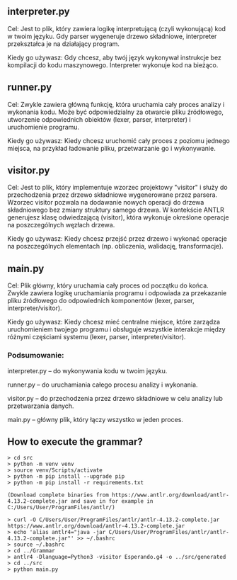 ## interpreter.py
Cel: Jest to plik, który zawiera logikę interpretującą (czyli wykonującą) kod w twoim języku. Gdy parser wygeneruje drzewo składniowe, interpreter przekształca je na działający program.

Kiedy go używasz: Gdy chcesz, aby twój język wykonywał instrukcje bez kompilacji do kodu maszynowego. Interpreter wykonuje kod na bieżąco.

## runner.py
Cel: Zwykle zawiera główną funkcję, która uruchamia cały proces analizy i wykonania kodu. Może być odpowiedzialny za otwarcie pliku źródłowego, utworzenie odpowiednich obiektów (lexer, parser, interpreter) i uruchomienie programu.

Kiedy go używasz: Kiedy chcesz uruchomić cały proces z poziomu jednego miejsca, na przykład ładowanie pliku, przetwarzanie go i wykonywanie.

## visitor.py
Cel: Jest to plik, który implementuje wzorzec projektowy "visitor" i służy do przechodzenia przez drzewo składniowe wygenerowane przez parsera. Wzorzec visitor pozwala na dodawanie nowych operacji do drzewa składniowego bez zmiany struktury samego drzewa. W kontekście ANTLR generujesz klasę odwiedzającą (visitor), która wykonuje określone operacje na poszczególnych węzłach drzewa.

Kiedy go używasz: Kiedy chcesz przejść przez drzewo i wykonać operacje na poszczególnych elementach (np. obliczenia, walidację, transformacje).

## main.py
Cel: Plik główny, który uruchamia cały proces od początku do końca. Zwykle zawiera logikę uruchamiania programu i odpowiada za przekazanie pliku źródłowego do odpowiednich komponentów (lexer, parser, interpreter/visitor).

Kiedy go używasz: Kiedy chcesz mieć centralne miejsce, które zarządza uruchomieniem twojego programu i obsługuje wszystkie interakcje między różnymi częściami systemu (lexer, parser, interpreter/visitor).

### Podsumowanie:
interpreter.py – do wykonywania kodu w twoim języku.

runner.py – do uruchamiania całego procesu analizy i wykonania.

visitor.py – do przechodzenia przez drzewo składniowe w celu analizy lub przetwarzania danych.

main.py – główny plik, który łączy wszystko w jeden proces.

## How to execute the grammar?

```
> cd src
> python -m venv venv
> source venv/Scripts/activate
> python -m pip install --upgrade pip
> python -m pip install -r requirements.txt

(Download complete binaries from https://www.antlr.org/download/antlr-4.13.2-complete.jar and save in for example in C:/Users/User/ProgramFiles/antlr/)

> curl -O C/Users/User/ProgramFiles/antlr/antlr-4.13.2-complete.jar https://www.antlr.org/download/antlr-4.13.2-complete.jar
> echo 'alias antlr4="java -jar C/Users/User/ProgramFiles/antlr/antlr-4.13.2-complete.jar"' >> ~/.bashrc
> source ~/.bashrc
> cd ../Grammar
> antlr4 -Dlanguage=Python3 -visitor Esperando.g4 -o ../src/generated
> cd ../src
> python main.py
```